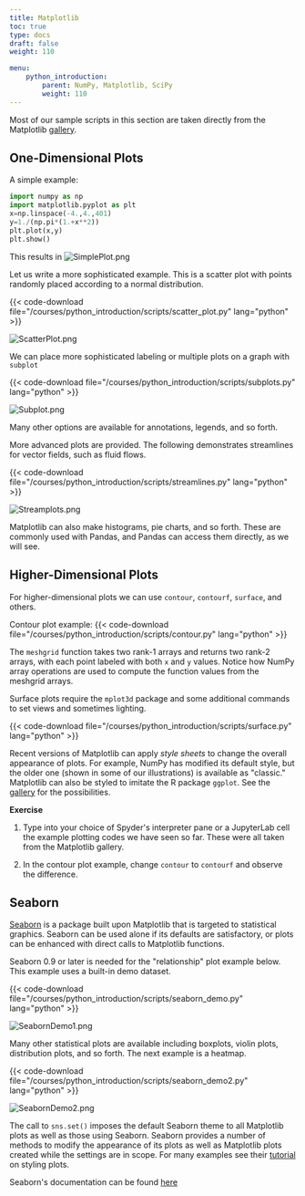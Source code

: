 ```yaml
---
title: Matplotlib
toc: true
type: docs
draft: false
weight: 110

menu:
    python_introduction:
        parent: NumPy, Matplotlib, SciPy
        weight: 110
---
```


Most of our sample scripts in this section are taken directly from the Matplotlib [gallery](https://matplotlib.org/stable/gallery/index.html).

## One-Dimensional Plots

A simple example:

```python
import numpy as np
import matplotlib.pyplot as plt
x=np.linspace(-4.,4.,401)
y=1./(np.pi*(1.+x**2))
plt.plot(x,y)
plt.show()
```
This results in
![SimplePlot.png](/courses/python_introduction/imgs/SimplePlot.png)

Let us write a more sophisticated example.  This is a scatter plot with points randomly placed according to a normal distribution.

{{< code-download file="/courses/python_introduction/scripts/scatter_plot.py" lang="python" >}}

![ScatterPlot.png](/courses/python_introduction/imgs/ScatterPlot.png)

We can place more sophisticated labeling or multiple plots on a graph with `subplot`

{{< code-download file="/courses/python_introduction/scripts/subplots.py" lang="python" >}}

![Subplot.png](/courses/python_introduction/imgs/Subplot.png)

Many other options are available for annotations, legends, and so forth.

More advanced plots are provided.  The following demonstrates streamlines for vector fields, such as fluid flows.

{{< code-download file="/courses/python_introduction/scripts/streamlines.py" lang="python" >}}

![Streamplots.png](/courses/python_introduction/imgs/Streamplots.png)

Matplotlib can also make histograms, pie charts, and so forth.  These are commonly used with Pandas, and Pandas can access them directly, as we will see.

## Higher-Dimensional Plots

For higher-dimensional plots we can use `contour`, `contourf`, `surface`, and others.

Contour plot example:
{{< code-download file="/courses/python_introduction/scripts/contour.py" lang="python" >}}

The `meshgrid` function takes two rank-1 arrays and returns two rank-2 arrays, with each point labeled with both `x` and `y` values.  Notice how NumPy array operations are used to compute the function values from the meshgrid arrays.

Surface plots require the `mplot3d` package and some additional commands to set views and sometimes lighting.  

{{< code-download file="/courses/python_introduction/scripts/surface.py" lang="python" >}}

Recent versions of Matplotlib can apply _style sheets_ to change the overall appearance of plots.  For example, NumPy has modified its default style, but the older one (shown in some of our illustrations) is available as "classic."  Matplotlib can also be styled to imitate the R package `ggplot`.  See the [gallery](https://matplotlib.org/gallery/style_sheets/style_sheets_reference.html#sphx-glr-gallery-style-sheets-style-sheets-reference-py)
for the possibilities.

**Exercise**

1. Type into your choice of Spyder's interpreter pane or a JupyterLab cell the example plotting codes we have seen so far.  These were all taken from the Matplotlib gallery.

2. In the contour plot example, change `contour` to `contourf` and observe the difference.

## Seaborn

[Seaborn](https://seaborn.pydata.org/index.html) is a package built upon Matplotlib that is targeted to statistical graphics.  Seaborn can be used alone if its defaults are satisfactory, or plots can be enhanced with direct calls to Matplotlib functions.

Seaborn 0.9 or later is needed for the "relationship" plot example below. This example uses a built-in demo dataset.

{{< code-download file="/courses/python_introduction/scripts/seaborn_demo.py" lang="python" >}}

![SeabornDemo1.png](/courses/python_introduction/imgs/SeabornDemo1.png)

Many other statistical plots are available including boxplots, violin plots, distribution plots, and so forth.  The next example is a heatmap.

{{< code-download file="/courses/python_introduction/scripts/seaborn_demo2.py" lang="python" >}}

![SeabornDemo2.png](/courses/python_introduction/imgs/SeabornDemo2.png)

The call to `sns.set()` imposes the default Seaborn theme to all Matplotlib plots as well as those using Seaborn.  Seaborn provides a number of methods to modify the appearance of its plots as well as Matplotlib plots created while the settings are in scope.  For many examples see their [tutorial](https://seaborn.pydata.org/tutorial/aesthetics.html#aesthetics-tutorial) on styling plots.

Seaborn's documentation can be found [here](https://seaborn.pydata.org/)


